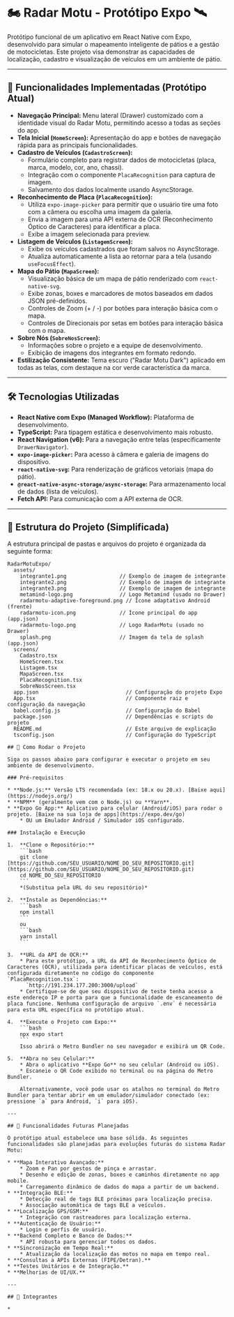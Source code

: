 # 🏍️ Radar Motu - Protótipo Expo 🛰️

Protótipo funcional de um aplicativo em React Native com Expo, desenvolvido para simular o mapeamento inteligente de pátios e a gestão de motocicletas. Este projeto visa demonstrar as capacidades de localização, cadastro e visualização de veículos em um ambiente de pátio.

---

## 📍 Funcionalidades Implementadas (Protótipo Atual)

* **Navegação Principal:** Menu lateral (Drawer) customizado com a identidade visual do Radar Motu, permitindo acesso a todas as seções do app.
* **Tela Inicial (`HomeScreen`):** Apresentação do app e botões de navegação rápida para as principais funcionalidades.
* **Cadastro de Veículos (`CadastroScreen`):**
    * Formulário completo para registrar dados de motocicletas (placa, marca, modelo, cor, ano, chassi).
    * Integração com o componente `PlacaRecognition` para captura de imagem.
    * Salvamento dos dados localmente usando AsyncStorage.
* **Reconhecimento de Placa (`PlacaRecognition`):**
    * Utiliza `expo-image-picker` para permitir que o usuário tire uma foto com a câmera ou escolha uma imagem da galeria.
    * Envia a imagem para uma API externa de OCR (Reconhecimento Óptico de Caracteres) para identificar a placa.
    * Exibe a imagem selecionada para preview.
* **Listagem de Veículos (`ListagemScreen`):**
    * Exibe os veículos cadastrados que foram salvos no AsyncStorage.
    * Atualiza automaticamente a lista ao retornar para a tela (usando `useFocusEffect`).
* **Mapa do Pátio (`MapaScreen`):**
    * Visualização básica de um mapa de pátio renderizado com `react-native-svg`.
    * Exibe zonas, boxes e marcadores de motos baseados em dados JSON pré-definidos.
    * Controles de Zoom (+ / -) por botões para interação básica com o mapa.
    * Controles de Direcionais por setas em botões para interação básica com o mapa.
* **Sobre Nós (`SobreNosScreen`):**
    * Informações sobre o projeto e a equipe de desenvolvimento.
    * Exibição de imagens dos integrantes em formato redondo.
* **Estilização Consistente:** Tema escuro ("Radar Motu Dark") aplicado em todas as telas, com destaque na cor verde característica da marca.

---

## 🛠️ Tecnologias Utilizadas

* **React Native com Expo (Managed Workflow):** Plataforma de desenvolvimento.
* **TypeScript:** Para tipagem estática e desenvolvimento mais robusto.
* **React Navigation (v6):** Para a navegação entre telas (especificamente `DrawerNavigator`).
* **`expo-image-picker`:** Para acesso à câmera e galeria de imagens do dispositivo.
* **`react-native-svg`:** Para renderização de gráficos vetoriais (mapa do pátio).
* **`@react-native-async-storage/async-storage`:** Para armazenamento local de dados (lista de veículos).
* **Fetch API:** Para comunicação com a API externa de OCR.

---

## 📂 Estrutura do Projeto (Simplificada)

A estrutura principal de pastas e arquivos do projeto é organizada da seguinte forma:

```text
RadarMotuExpo/
  assets/
    integrante1.png                 // Exemplo de imagem de integrante
    integrante2.png                 // Exemplo de imagem de integrante
    integrante3.png                 // Exemplo de imagem de integrante
    metamind-logo.png               // Logo Metamind (usado no Drawer)
    radarmotu-adaptive-foreground.png // Ícone adaptativo Android (frente)
    radarmotu-icon.png              // Ícone principal do app (app.json)
    radarmotu-logo.png              // Logo RadarMotu (usado no Drawer)
    splash.png                      // Imagem da tela de splash (app.json)
  screens/
    Cadastro.tsx
    HomeScreen.tsx
    Listagem.tsx
    MapaScreen.tsx
    PlacaRecognition.tsx
    SobreNosScreen.tsx
  app.json                            // Configuração do projeto Expo
  App.tsx                             // Componente raiz e configuração da navegação
  babel.config.js                     // Configuração do Babel
  package.json                        // Dependências e scripts do projeto
  README.md                           // Este arquivo de explicação
  tsconfig.json                       // Configuração do TypeScript

## 🚀 Como Rodar o Projeto

Siga os passos abaixo para configurar e executar o projeto em seu ambiente de desenvolvimento.

### Pré-requisitos

* **Node.js:** Versão LTS recomendada (ex: 18.x ou 20.x). [Baixe aqui](https://nodejs.org/)
* **NPM** (geralmente vem com o Node.js) ou **Yarn**.
* **Expo Go App:** Aplicativo para celular (Android/iOS) para rodar o projeto. [Baixe na sua loja de apps](https://expo.dev/go)
    * OU um Emulador Android / Simulador iOS configurado.

### Instalação e Execução

1.  **Clone o Repositório:**
    ```bash
    git clone [https://github.com/SEU_USUARIO/NOME_DO_SEU_REPOSITORIO.git](https://github.com/SEU_USUARIO/NOME_DO_SEU_REPOSITORIO.git)
    cd NOME_DO_SEU_REPOSITORIO 
    ```
    *(Substitua pela URL do seu repositório)*

2.  **Instale as Dependências:**
    ```bash
    npm install
    ```
    ou
    ```bash
    yarn install
    ```

3.  **URL da API de OCR:**
    * Para este protótipo, a URL da API de Reconhecimento Óptico de Caracteres (OCR), utilizada para identificar placas de veículos, está configurada diretamente no código do componente `PlacaRecognition.tsx`:
      `http://191.234.177.200:3000/upload`
    * Certifique-se de que seu dispositivo de teste tenha acesso a este endereço IP e porta para que a funcionalidade de escaneamento de placa funcione. Nenhuma configuração de arquivo `.env` é necessária para esta URL específica no protótipo atual.

4.  **Execute o Projeto com Expo:**
    ```bash
    npx expo start
    ```
    Isso abrirá o Metro Bundler no seu navegador e exibirá um QR Code.

5.  **Abra no seu Celular:**
    * Abra o aplicativo **Expo Go** no seu celular (Android ou iOS).
    * Escaneie o QR Code exibido no terminal ou na página do Metro Bundler.

    Alternativamente, você pode usar os atalhos no terminal do Metro Bundler para tentar abrir em um emulador/simulador conectado (ex: pressione `a` para Android, `i` para iOS).

---

## 🔮 Funcionalidades Futuras Planejadas

O protótipo atual estabelece uma base sólida. As seguintes funcionalidades são planejadas para evoluções futuras do sistema Radar Motu:

* **Mapa Interativo Avançado:**
    * Zoom e Pan por gestos de pinça e arrastar.
    * Desenho e edição de zonas, boxes e caminhos diretamente no app mobile.
    * Carregamento dinâmico de dados do mapa a partir de um backend.
* **Integração BLE:**
    * Detecção real de tags BLE próximas para localização precisa.
    * Associação automática de tags BLE a veículos.
* **Localização GPS/GSM:**
    * Integração com rastreadores para localização externa.
* **Autenticação de Usuário:**
    * Login e perfis de usuário.
* **Backend Completo e Banco de Dados:**
    * API robusta para gerenciar todos os dados.
* **Sincronização em Tempo Real:**
    * Atualização da localização das motos no mapa em tempo real.
* **Consultas a APIs Externas (FIPE/Detran).**
* **Testes Unitários e de Integração.**
* **Melhorias de UI/UX.**

---

## 👥 Integrantes

* 